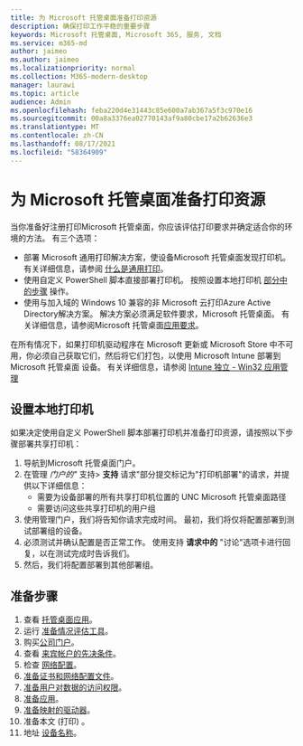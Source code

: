 ```yaml
---
title: 为 Microsoft 托管桌面准备打印资源
description: 确保打印工作平稳的重要步骤
keywords: Microsoft 托管桌面, Microsoft 365, 服务, 文档
ms.service: m365-md
author: jaimeo
ms.author: jaimeo
ms.localizationpriority: normal
ms.collection: M365-modern-desktop
manager: laurawi
ms.topic: article
audience: Admin
ms.openlocfilehash: feba220d4e31443c85e600a7ab367a5f3c970e16
ms.sourcegitcommit: 00a8a3376ea02770143af9a80cbe17a2b62636e3
ms.translationtype: MT
ms.contentlocale: zh-CN
ms.lasthandoff: 08/17/2021
ms.locfileid: "58364909"
---
```

# <a name="prepare-printing-resources-for-microsoft-managed-desktop"></a>为 Microsoft 托管桌面准备打印资源

当你准备好注册打印Microsoft 托管桌面，你应该评估打印要求并确定适合你的环境的方法。 有三个选项：

- 部署 Microsoft 通用打印解决方案，使设备Microsoft 托管桌面发现打印机。 有关详细信息，请参阅 [什么是通用打印](/universal-print/fundamentals/universal-print-whatis)。
- 使用自定义 PowerShell 脚本直接部署打印机。 按照设置本地打印机 [部分中的步骤](#set-up-local-printers) 操作。
- 使用与加入域的 Windows 10 兼容的非 Microsoft 云打印Azure Active Directory解决方案。 解决方案必须满足软件要求，Microsoft 托管桌面。 有关详细信息，请参阅Microsoft 托管桌面[应用要求](../service-description/mmd-app-requirements.md)。
 
在所有情况下，如果打印机驱动程序在 Microsoft 更新或 Microsoft Store 中不可用，你必须自己获取它们，然后将它们打包，以使用 Microsoft Intune 部署到 Microsoft 托管桌面 设备。 有关详细信息，请参阅 [Intune 独立 - Win32 应用管理](/mem/intune/apps/apps-win32-app-management)

## <a name="set-up-local-printers"></a>设置本地打印机

如果决定使用自定义 PowerShell 脚本部署打印机并准备打印资源，请按照以下步骤部署共享打印机：

1. 导航到Microsoft 托管桌面门户。
2. 在管理 *门户的"* 支持> **支持** 请求"部分提交标记为"打印机部署"的请求，并提供以下详细信息：
    - 需要为设备部署的所有共享打印机位置的 UNC Microsoft 托管桌面路径
    - 需要访问这些共享打印机的用户组
3. 使用管理门户，我们将告知你请求完成时间。 最初，我们将仅将配置部署到测试部署组的设备。
4. 必须测试并确认配置是否正常工作。 使用支持 **请求中的** "讨论"选项卡进行回复，以在测试完成时告诉我们。
5. 然后，我们将配置部署到其他部署组。

## <a name="steps-to-get-ready"></a>准备步骤

1. 查看 [托管桌面应用](prerequisites.md)。
2. 运行 [准备情况评估工具](readiness-assessment-tool.md)。
1. 购买[公司门户](../get-started/company-portal.md)。
1. 查看 [来宾帐户的先决条件](guest-accounts.md)。
1. 检查 [网络配置](network.md)。
1. [准备证书和网络配置文件](certs-wifi-lan.md)。
1. [准备用户对数据的访问权限](authentication.md)。
1. [准备应用](apps.md)。
1. [准备映射的驱动器](mapped-drives.md)。
1. 准备本文 (打印) 。
1. 地址 [设备名称](address-device-names.md)。
